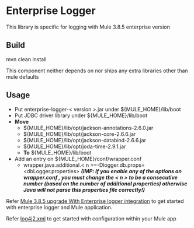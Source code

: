# Enterprise Logger

This library is specific for logging with Mule 3.8.5 enterprise version

## Build
mvn clean install

This component neither depends on nor ships any extra libraries other than mule defaults

## Usage

* Put enterprise-logger-< version >.jar under ${MULE_HOME}/lib/boot
* Put JDBC driver library under ${MULE_HOME}/lib/boot
* **Move** 
    * ${MULE_HOME}/lib/opt/jackson-annotations-2.6.0.jar
    * ${MULE_HOME}/lib/opt/jackson-core-2.6.6.jar
    * ${MULE_HOME}/lib/opt/jackson-databind-2.6.6.jar
    * ${MULE_HOME}/lib/opt/joda-time-2.9.1.jar
    * **To** ${MULE_HOME}/lib/boot
* Add an entry on  ${MULE_HOME}/conf/wrapper.conf 
    * wrapper.java.additional.< n >=-Dlogger.db.props=<dbLogger.properties> **_(IMP: If you enable any of the options on wrapper.conf , 
                                                                                you _must_ change the < n > to be a consecutive number 
                                                                                (based on the number of additional properties) otherwise 
                                                                                Java will not parse this properties file correctly!)_**



Refer [Mule 3.8.5 upgrade With Enterprise logger integration](https://github.com/sandeep-kotha/mule385upgrade) to get started with enterprise logger and Mule application.

Refer [log4j2.xml](https://github.com/sandeep-kotha/mule385upgrade/blob/master/src/main/resources/log4j2.xml) to get started with configuration within your Mule app